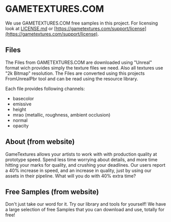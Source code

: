 # GAMETEXTURES.COM

We use GAMETEXTURES.COM free samples in this project.
For licensing look at [LICENSE.md](LICENSE.md) or [https://gametextures.com/support/license](https://gametextures.com/support/license).

## Files

The Files from GAMETEXTURES.COM are downloaded using "Unreal" format wich provides simply the texture files we need.
Also all textures use "2k Bitmap" resolution.
The Files are converted using this projects FromUnrealPbr tool and can be read using the resource library.

Each file provides following channels:
- basecolor
- emissive
- height
- mrao (metallic, roughness, ambient occlusion)
- normal
- opacity

## About (from website)

GameTextures allows your artists to work with with production quality at prototype speed. Spend less time worrying about details, and more time hitting your marks for quality, and crushing your deadlines. Our users report a 40% increase in speed, and an increase in quality, just by using our assets in their pipeline. What will you do with 40% extra time?

## Free Samples (from website)

Don't just take our word for it. Try our library and tools for yourself! We have a large selection of free Samples that you can download and use, totally for free!
